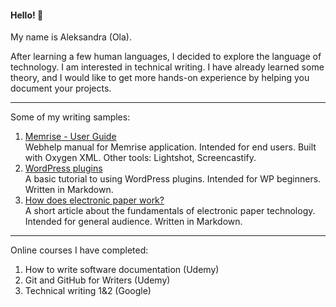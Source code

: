 #### Hello! :wave:

My name is Aleksandra (Ola).

After learning a few human languages, I decided to explore the language of technology.
I am interested in technical writing. I have already learned some theory, and I would like to get more hands-on experience by helping you document your projects.

---

Some of my writing samples:

1. [Memrise - User Guide](https://olapom.github.io/memrise/index.html)  
   Webhelp manual for Memrise application. Intended for end users. Built with Oxygen XML. Other tools: Lightshot, Screencastify.
3. [WordPress plugins](https://github.com/OlaPom/tech-writing/blob/main/Wordpress%20plugins%20tutorial.md)  
   A basic tutorial to using WordPress plugins. Intended for WP beginners. Written in Markdown.
5. [How does electronic paper work?](https://github.com/OlaPom/tech-writing/blob/main/Electronic%20paper.md)  
   A short article about the fundamentals of electronic paper technology. Intended for general audience. Written in Markdown.

---

Online courses I have completed:

1. How to write software documentation (Udemy)
2. Git and GitHub for Writers (Udemy)
3. Technical writing 1&2 (Google)
